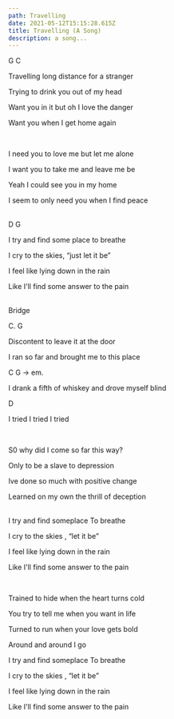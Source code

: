 ```yaml
---
path: Travelling
date: 2021-05-12T15:15:28.615Z
title: Travelling (A Song)
description: a song...
---
```

G C

Travelling long distance for a stranger

Trying to drink you out of my head

Want you in it but oh I love the danger

Want you when I get home again

<br/>

I need you to love me but let me alone

I want you to take me and leave me be

Yeah I could see you in my home

I seem to only need you when I find peace

<br/>
D G

I try and find some place to breathe

I cry to the skies, “just let it be”

I feel like lying down in the rain

Like I'll find some answer to the pain

<br/>
Bridge

C. G

Discontent to leave it at the door

I ran so far and brought me to this place

C G -> em. 

I drank a fifth of whiskey and drove myself blind

D

I tried I tried I tried

<br/>



S0 why did I come so far this way?

Only to be a slave to depression

Ive done so much with positive change

Learned on my own the thrill of deception

<br/>
I try and find someplace To breathe

I cry to the skies , “let it be”

I feel like lying down in the rain

Like I'll find some answer to the pain

<br/>

Trained to hide when the heart turns cold

You try to tell me when you want in life

Turned to run when your love gets bold

Around and around I go
<br/>


I try and find someplace To breathe

I cry to the skies , “let it be”

I feel like lying down in the rain

Like I'll find some answer to the pain